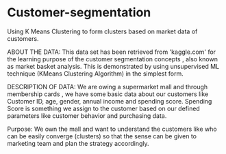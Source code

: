 # Customer-segmentation
Using K Means Clustering to form clusters based on market data of customers.


ABOUT THE DATA:
This data set has been retrieved from 'kaggle.com' for the learning purpose of the customer segmentation concepts , also known as market basket analysis. This is demonstrated by using unsupervised ML technique (KMeans Clustering Algorithm) in the simplest form.

DESCRIPTION OF DATA:
We are owing a supermarket mall and through membership cards , we have some basic data about our customers like Customer ID, age, gender, annual income and spending score.
Spending Score is something we assign to the customer based on our defined parameters like customer behavior and purchasing data.

Purpose:
We own the mall and want to understand the customers like who can be easily converge (clusters) so that the sense can be given to marketing team and plan the strategy accordingly.
